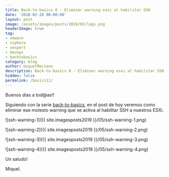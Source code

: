 ```yaml
---
title: Back-to-basics 8 - Eliminar warning esxi al habilitar SSH
date: '2018-02-28 00:00:00'
layout: post
image: /assets/images/posts/2018/03/logs.png
headerImage: true
tag:
- vmware
- vsphere
- vexpert
- devops
- backtobasics
category: blog
author: miquelMariano
description: Back-to-basics 8 - Eliminar warning esxi al habilitar SSH
hidden: false
permalink: /basics11/
---
```


Buenos dias a tod@as!!

Siguiendo con la serie [back-to-basics](https://miquelmariano.github.io/tags/#backtobasics), en el post de hoy veremos como eliminar ese molesto warning que se activa al habilitar SSH a nuestros ESXi.

![ssh-warning-1]({{ site.imagesposts2019 }}/05/ssh-warning-1.png)

![ssh-warning-2]({{ site.imagesposts2019 }}/05/ssh-warning-2.png)

![ssh-warning-3]({{ site.imagesposts2019 }}/05/ssh-warning-3.png)

![ssh-warning-4]({{ site.imagesposts2019 }}/05/ssh-warning-4.png)


Un saludo!

Miquel.



